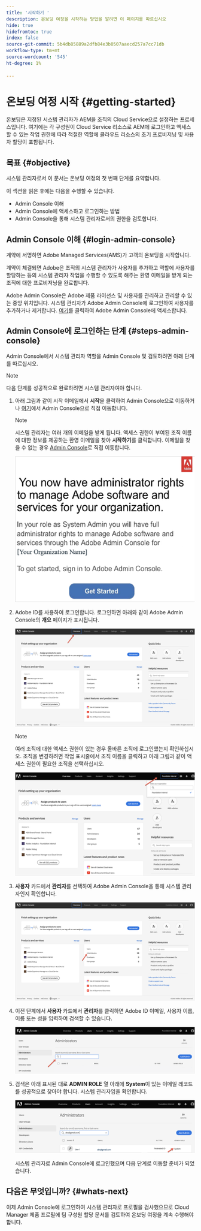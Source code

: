 ```yaml
---
title: '시작하기 '
description: 온보딩 여정을 시작하는 방법을 알려면 이 페이지를 따르십시오
hide: true
hidefromtoc: true
index: false
source-git-commit: 5b4db85889a2dfb84e3b0507aaecd257a7cc71db
workflow-type: tm+mt
source-wordcount: '545'
ht-degree: 1%

---
```


# 온보딩 여정 시작 {#getting-started}

온보딩은 지정된 시스템 관리자가 AEM을 조직의 Cloud Service으로 설정하는 프로세스입니다. 여기에는 각 구성원이 Cloud Service 리소스로 AEM에 로그인하고 액세스할 수 있는 작업 권한에 따라 적절한 역할에 클라우드 리소스의 초기 프로비저닝 및 사용자 할당이 포함됩니다.

## 목표 {#objective}

시스템 관리자로서 이 문서는 온보딩 여정의 첫 번째 단계를 요약합니다.

이 섹션을 읽은 후에는 다음을 수행할 수 있습니다.

* Admin Console 이해
* Admin Console에 액세스하고 로그인하는 방법
* Admin Console을 통해 시스템 관리자로서의 권한을 검토합니다.

## Admin Console 이해 {#login-admin-console}

계약에 서명하면 Adobe Managed Services(AMS)가 고객의 온보딩을 시작합니다.

계약이 체결되면 Adobe은 조직의 시스템 관리자가 사용자를 추가하고 역할에 사용자를 할당하는 등의 시스템 관리자 작업을 수행할 수 있도록 해주는 환영 이메일을 받게 되는 조직에 대한 프로비저닝을 완료합니다.

Adobe Admin Console은 Adobe 제품 라이선스 및 사용자를 관리하고 관리할 수 있는 중앙 위치입니다. 시스템 관리자가 Adobe Admin Console에 로그인하여 사용자를 추가하거나 제거합니다. [여기](https://adminconsole.adobe.com/)를 클릭하여 Adobe Admin Console에 액세스합니다.


## Admin Console에 로그인하는 단계 {#steps-admin-console}

Admin Console에서 시스템 관리자 역할을 Admin Console 및 검토하려면 아래 단계를 따르십시오.

>[!NOTE]
>다음 단계를 성공적으로 완료하려면 시스템 관리자여야 합니다.

1. 아래 그림과 같이 시작 이메일에서 **시작**&#x200B;을 클릭하여 Admin Console으로 이동하거나 [여기](https://adminconsole.adobe.com)에서 Admin Console으로 직접 이동합니다.

   >[!NOTE]
   >시스템 관리자는 여러 개의 이메일을 받게 됩니다. 액세스 권한이 부여된 조직 이름에 대한 정보를 제공하는 환영 이메일을 찾아 **시작하기**&#x200B;를 클릭합니다. 이메일을 찾을 수 없는 경우 [Admin Console](https://adminconsole.adobe.com/)로 직접 이동합니다.

   ![](/help/onboarding/onboarding-journey/assets/sys-admin-getstarted.png)

1. Adobe ID를 사용하여 로그인합니다. 로그인하면 아래와 같이 Adobe Admin Console의 **개요** 페이지가 표시됩니다.

   ![](/help/onboarding/onboarding-journey/assets/get-started1.png)

   >[!NOTE]
   >여러 조직에 대한 액세스 권한이 있는 경우 올바른 조직에 로그인했는지 확인하십시오. 조직을 변경하려면 작업 표시줄에서 조직 이름을 클릭하고 아래 그림과 같이 액세스 권한이 필요한 조직을 선택하십시오.

   ![](/help/onboarding/onboarding-journey/assets/admin-console-orgswitch.png)

1. **사용자** 카드에서 **관리자**&#x200B;를 선택하여 Adobe Admin Console을 통해 시스템 관리자인지 확인합니다.

   ![](/help/onboarding/onboarding-journey/assets/get-started2.png)

1. 이전 단계에서 **사용자** 카드에서 **관리자**&#x200B;를 클릭하면 Adobe ID 이메일, 사용자 이름, 이름 또는 성을 입력하여 검색할 수 있습니다.

   ![](/help/onboarding/onboarding-journey/assets/get-started3.png)

1. 검색은 아래 표시된 대로 **ADMIN ROLE** 열 아래에 **System**&#x200B;이 있는 이메일 레코드를 성공적으로 찾아야 합니다. 시스템 관리자임을 확인합니다.

   ![](/help/onboarding/onboarding-journey/assets/get-started4.png)

   시스템 관리자로 Admin Console에 로그인했으며 다음 단계로 이동할 준비가 되었습니다.

## 다음은 무엇입니까? {#whats-next}

이제 Admin Console에 로그인하여 시스템 관리자로 프로필을 검사했으므로 Cloud Manager 제품 프로필에 팀 구성원 할당 문서를 검토하여 온보딩 여정을 계속 수행해야 합니다.

